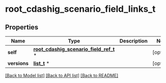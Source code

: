 # root_cdashig_scenario_field_links_t

## Properties
Name | Type | Description | Notes
------------ | ------------- | ------------- | -------------
**self** | [**root_cdashig_scenario_field_ref_t**](root_cdashig_scenario_field_ref.md) \* |  | [optional] 
**versions** | [**list_t**](cdashig_scenario_field_ref_version.md) \* |  | [optional] 

[[Back to Model list]](../README.md#documentation-for-models) [[Back to API list]](../README.md#documentation-for-api-endpoints) [[Back to README]](../README.md)



